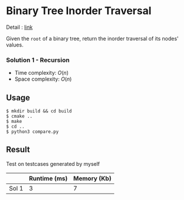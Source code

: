 # Binary Tree Inorder Traversal
Detail : [link](https://leetcode.com/problems/binary-tree-inorder-traversal/)

Given the `root` of a binary tree, return the inorder traversal of its nodes' values.

### Solution 1 - Recursion
* Time complexity: $O(n)$
* Space complexity: $O(n)$

## Usage
```shell
$ mkdir build && cd build
$ cmake ..
$ make
$ cd ..
$ python3 compare.py
```

## Result
Test on testcases generated by myself

|       | Runtime (ms) | Memory (Kb) |
|-------|--------------|-------------|
| Sol 1 | 3            | 7           |